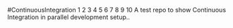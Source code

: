 #ContinuousIntegration
1
2
3
4
5
6
7
8
9
10
A test repo to show Continuous Integration in parallel development setup..

